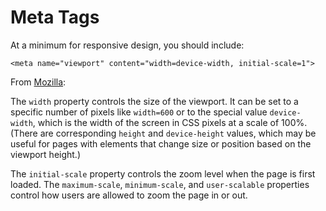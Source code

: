# Meta Tags

At a minimum for responsive design, you should include:

`<meta name="viewport" content="width=device-width, initial-scale=1">`

From [Mozilla](https://developer.mozilla.org/en-US/docs/Mozilla/Mobile/Viewport_meta_tag):

The `width` property controls the size of the viewport. It can be set to a specific number of pixels like `width=600` or to the special value `device-width`, which is the width of the screen in CSS pixels at a scale of 100%. (There are corresponding `height` and `device-height` values, which may be useful for pages with elements that change size or position based on the viewport height.)

The `initial-scale` property controls the zoom level when the page is first loaded. The `maximum-scale`, `minimum-scale`, and `user-scalable` properties control how users are allowed to zoom the page in or out.